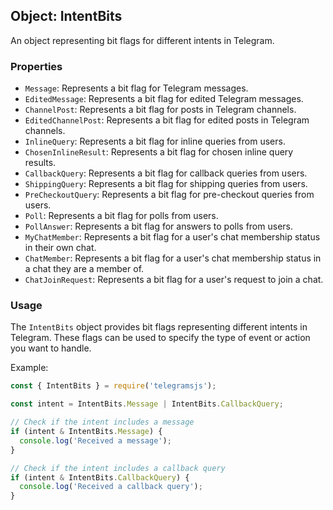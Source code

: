 ## Object: IntentBits

An object representing bit flags for different intents in Telegram.

### Properties

- `Message`: Represents a bit flag for Telegram messages.
- `EditedMessage`: Represents a bit flag for edited Telegram messages.
- `ChannelPost`: Represents a bit flag for posts in Telegram channels.
- `EditedChannelPost`: Represents a bit flag for edited posts in Telegram channels.
- `InlineQuery`: Represents a bit flag for inline queries from users.
- `ChosenInlineResult`: Represents a bit flag for chosen inline query results.
- `CallbackQuery`: Represents a bit flag for callback queries from users.
- `ShippingQuery`: Represents a bit flag for shipping queries from users.
- `PreCheckoutQuery`: Represents a bit flag for pre-checkout queries from users.
- `Poll`: Represents a bit flag for polls from users.
- `PollAnswer`: Represents a bit flag for answers to polls from users.
- `MyChatMember`: Represents a bit flag for a user's chat membership status in their own chat.
- `ChatMember`: Represents a bit flag for a user's chat membership status in a chat they are a member of.
- `ChatJoinRequest`: Represents a bit flag for a user's request to join a chat.

### Usage

The `IntentBits` object provides bit flags representing different intents in Telegram. These flags can be used to specify the type of event or action you want to handle.

Example:

```javascript
const { IntentBits } = require('telegramsjs');

const intent = IntentBits.Message | IntentBits.CallbackQuery;

// Check if the intent includes a message
if (intent & IntentBits.Message) {
  console.log('Received a message');
}

// Check if the intent includes a callback query
if (intent & IntentBits.CallbackQuery) {
  console.log('Received a callback query');
}
```